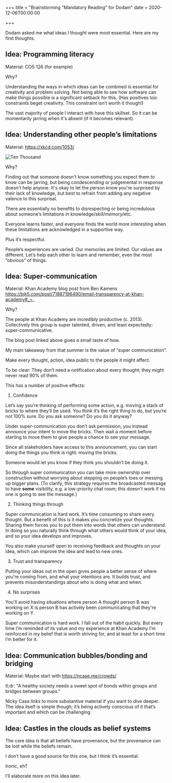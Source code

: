 +++
title = "Brainstorming “Mandatory Reading” for Dodam"
date = 2020-12-06T00:00:00

+++

Dodam asked me what ideas I thought were most essential. Here are my first thoughts.

## Idea: Programming literacy

Material: COS 126 (for example)

Why?

Understanding the ways in which ideas can be combined is essential for creativity and problem solving. Not being able to see how software can make things possible is a significant setback for this. (Has positives too: constraints beget creativity. This constraint isn’t worth it though!)

The vast majority of people I interact with have this skillset. So it can be momentarily jarring when it's absent (if it becomes relevant).

## Idea: Understanding other people’s limitations

Material: https://xkcd.com/1053/

![Ten Thousand](https://imgs.xkcd.com/comics/ten_thousand.png)

Why?

Finding out that someone doesn't know something you expect them to know can be jarring, but being condescending or judgemental in response doesn't help anyone. It's okay to let the person know you're surprised by their lack of knowledge, but best to refrain from adding any negative valence to this surprisal.

There are essentially no benefits to disrespecting or being incredulous about someone’s limitations in knowledge/skill/memory/etc.

Everyone learns faster, and everyone finds the world more interesting when these limitations are acknowledged in a supportive way.

Plus it’s respectful.

People‘s experiences are varied. Our memories are limited. Our values are different. Let’s help each other to learn and remember, even the most “obvious” of things.

## Idea: Super-communication

Material: Khan Academy blog post from Ben Kamens https://bjk5.com/post/71887196490/email-transparency-at-khan-academy#_=_

Why?

The people at Khan Academy are incredibly productive (c. 2013). Collectively this group is super talented, driven, and least expectedly: super-communicative.

The blog post linked above gives a small taste of how.

My main takeaway from that summer is the value of “super communication”.

Make every thought, action, idea public to the people it might affect.

To be clear: They don’t need a notification about every thought; they might never read 90% of them.

This has a number of positive effects:

1. Confidence

Let’s say you’re thinking of performing some action, e.g. moving a stack of bricks to where they’ll be used. You think it’s the right thing to do, but you’re not 100% sure. Do you ask someone? Do you do it anyway?

Under super-communication you don’t ask permission, you instead announce your intent to move the bricks. Then wait a moment before starting to move them to give people a chance to see your message.

Since all stakeholders have access to this announcement, you can start doing the things you think is right: moving the bricks.

Someone would let you know if they think you shouldn’t be doing it.

So through super communication you can take more ownership over construction without worrying about stepping on people’s toes or messing up bigger plans. (To clarify, this strategy requires the broadcasted message to have **some** visibility, e.g. a low-priority chat room; this doesn't work if no one is going to see the message.)

2. Thinking things through

Super communication is hard work. It’s time consuming to share every thought. But a benefit of this is it makes you concretize your thoughts. Sharing them forces you to put them into words that others can understand. In doing so you naturally think through what others would think of your idea, and so your idea develops and improves.

You also make yourself open to receiving feedback and thoughts on your idea, which can improve the idea and lead to new ones.

3. Trust and transparency

Putting your ideas out in the open gives people a better sense of where you're coming from, and what your intentions are. It builds trust, and prevents misunderstandings about who is doing what and when.

4. No surprises

You'll avoid having situations where person A thought person B was working on X is person B has actively been communicating that they're working on Y.

Super communication is hard work. I fall out of the habit quickly. But every time I’m reminded of its value and my experience at Khan Academy I’m reinforced in my belief that is worth striving for, and at least for a short time I’m better for it.

## Idea: Communication bubbles/bonding and bridging

Material: Maybe start with https://ncase.me/crowds/

tl;dr: "A healthy society needs a sweet spot of bonds within groups and bridges between groups."

Nicky Case links to more substantive material if you want to dive deeper. The idea itself is simple though; it’s being actively conscious of it that’s important and which can be challenging.

## Idea: Castles in the clouds as belief systems

The core idea is that all beliefs have provenance, but the provenance can be lost while the beliefs remain.

I don’t have a good source for this one, but I think it’s essential.

Ironic, eh?

I’ll elaborate more on this idea later.
